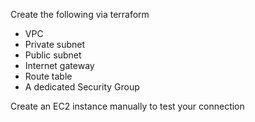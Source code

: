 Create the following via terraform
+ VPC
+ Private subnet
+ Public subnet
+ Internet gateway
+ Route table
+ A dedicated Security Group

Create an EC2 instance manually to test your connection